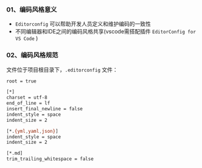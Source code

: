 ### 01、编码风格意义

* `Editorconfig` 可以帮助开发人员定义和维护编码的一致性
* 不同编辑器和IDE之间的编码风格共享(vscode需搭配插件 `EditorConfig for VS Code` )



### 02、编码风格规范

文件位于项目根目录下，`.editorconfig` 文件：

```bash
root = true

[*]
charset = utf-8
end_of_line = lf
insert_final_newline = false
indent_style = space
indent_size = 2

[*.{yml,yaml,json}]
indent_style = space
indent_size = 2

[*.md]
trim_trailing_whitespace = false
```

